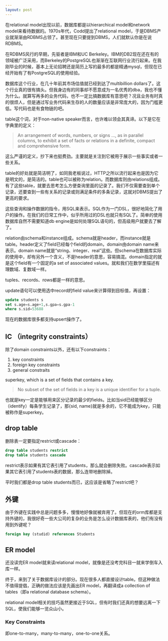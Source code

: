 ```yaml
---
layout: post
---
```


在relational model出现以前，数据库都是以hierarchical model和network model来看待数据的。1970s年代，Codd提出了relational model，于是DBMS产业就渐渐由RDBMS占领了。甚至现在只要提到DBMS，人们就默认你是在说RDBMS。

在RDBMS风行的早期，先驱者是IBM和UC Berkeley。IBM的DB2现在还在有的领域被广泛采用，而Berkeley的PostgreSQL也渐渐在互联网行业流行起来。在我刚毕业的时候，基本上无论招聘还是简历上写的最多的都是精通mysql，但现在已经开始有了有PostgreSQL的使用经验。

数据库这个行业，在几十年前其市场估值就已经到达了multibillion dollars了。这个行业真的很有搞头。但我身边有的同事却不愿意成为一名优秀的dba，我也不懂为什么。就算写再多的业务代码，也不一定比搞数据库有意思吧？况且业务有时真的很烦人，但是通过写业务代码来生存的人的数量应该是非常庞大的，因为门槛更低。写代码也是有食物链的吧。

table这个词，对于non-native speaker而言，也许难以领会其真谛。以下是它在字典里的定义：

> An arrangement of words, numbers, or signs ..., as in parallel columns, to exhibit a set of facts or relations in a definite, compact and comprehensive form.

这么严谨的定义，抄下来也挺费劲。主要就是关注到它被用于展示一些事实或者一些关系。

table的好处就是简洁明了，如同我老板说过，HTTP之所以流行起来也是因为它是明文的，是简洁的。table也可以被称为relation。而数据库则由relations组成。有了这些table，就要去思考怎么方便查询里面的记录了。我们不仅需要查到单个记录，还要查到一些有关系的记录或则满足条件的多条记录，这就对DBMS提出了更高的要求。

这些查询和操作数据的指令，用SQL来表示。SQL作为一门DSL，很好地简化了用户的操作。在我们的日常工作中，似乎所用过的DSL也就只有SQL了。简单的使用数据库自然不需要知道db engine是如何处理SQL语句的，但高级用户就要去了解了。

relation由schema和instance组成。schema就是header，而instance就是table。header定义了field已经每个field的domain，domain由domain name来表示。domain name就是“string、integer、real”这些。但schema在数据库实际的使用中，却有另外一个含义，不是header的意思，容易搞混。domain指定的就是这个field有一个固定的a set of associated values。就和我们在数学里描述有理数域、复数域一样。

tuples、records、rows都是一样的意思。

update语句可以使用选中record的field value来计算得到目标值，再设置：

```sql
update students s
set s.age=s.age+1,s.gpa=s.gpa-1
where s.sid=53688
```

现在的数据库很多都支持upsert操作了。


## IC （integrity constraints）

除了domain constraints以外，还有以下constraints：

1. key constraints
2. foreign key constraints
3. general constraits

superkey, which is a set of fields that contains a key.

> No subset of the set of fields in a key is a unique identifier for a tuple.

也就是key一定是能够用来区分记录的最少的fields。比如当sid已经能够区分（identify）每条学生记录了，那{sid, name}就是多余的，它不能成为key，只能被称作是superkey。

## drop table

删除表一定要指定restrict或cascade：

```sql
drop table students restrict
drop table students cascade
```

restrict表示如果有其它表引用了students，那么就会删除失败。cascade表示如果其它表引用了students表的数据，那么连带地删除掉。

平时我们都是drop table students而已，这应该是省略了restrict吧？

## 外键

由于外键在实践中总是问题多多，慢慢地好像就被弃用了。但现在的orm库都是支持外键的，我很好奇一些大公司的复杂的业务是怎么设计数据库表的，他们有没有用到外键呢？

```sql
foreign key (studid) references Students
```

## ER model

还没读完ER model就来读relational model，就像是还没考完科目一就来学倒车入库一样。

终于，来到了关于数据库设计的部分。现在很多人都直接设计table。但这种做法不值得提倡，正确的做法应该是先画出ER model，再翻译成a collection of tables（即a relational database schema）。

relational model相关的技巧虽然更接近于SQL，但有时我们还真的想要远离一下SQL，使我们能够一览众山小。

### Key Constraints

即one-to-many，many-to-many，one-to-one关系。
